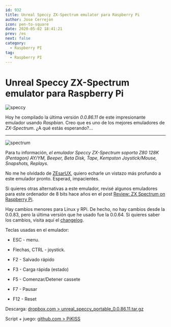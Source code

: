 ```yaml
---
id: 932
title: Unreal Speccy ZX-Spectrum emulator para Raspberry Pi
author: Jose Cerrejon
icon: pen-to-square
date: 2020-05-02 18:41:21
prev: /es
next: false
category:
  - Raspberry PI
tag:
  - Raspberry PI
---
```


# Unreal Speccy ZX-Spectrum emulator para Raspberry Pi

![speccy](/images/spectrum_01.jpg)

Hoy he compilado la última versión *0.0.86.11* de este impresionante emulador usando *Raspbian*. Creo que es uno de los mejores emuladores de *ZX-Spectrum*. ¿A qué estás esperando?...

- - -
![spectrum](/images/2015/04/spectrum.png)

Para tu información, *el emulador Speccy ZX-Spectrum soporta Z80 128K (Pentagon) AY/YM, Beeper, Beta Disk, Tape, Kempston Joystick/Mouse, Snapshots, Replays.*

No me he olvidado de [ZEsarUX](https://github.com/chernandezba/zesarux), quiero echarle un vistazo más profundo a este emulador pronto. Esperad, impacientes.

Si quieres otras alternativas a este emulador, revisé algunos emuladores para este ordenador de 8 bits hace años en el post [Review: ZX Spectrum on Raspberry Pi](/post.php?id=788).

Hay cambios menores para Linux y RPi. De hecho, no hay cambios desde la 0.0.83, pero la última versión que he usado fue la 0.0.64. Si quieres saber los cambios, visita aquí el [changelog](https://bitbucket.org/djdron/unrealspeccyp/wiki/changelog).

Teclas usadas en el emulador:

* ESC - menu.

* Flechas, CTRL - joystick.

* F2 - Salvado rápido

* F3 - Carga rápida (estado)

* F5 - Comenzar/Detener cassete

* F7 - Pausar

* F12 - Reset

Descarga: [dropbox.com > unreal_speccy_portable_0.0.86.11.tar.gz](https://www.dropbox.com/s/uhpryw4su15fck0/unreal_speccy_portable_0.0.86.11.tar.gz?dl=0)

Script + juego: [github.com > PiKISS](https://github.com/jmcerrejon/PiKISS)
